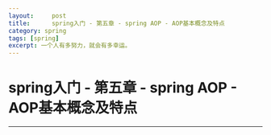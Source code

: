 ```yaml
---
layout:     post
title:      spring入门 - 第五章 - spring AOP - AOP基本概念及特点
category: spring
tags: [spring]
excerpt: 一个人有多努力，就会有多幸运。
---
```


spring入门 - 第五章 - spring AOP - AOP基本概念及特点
=======================================

--------------------------------------

